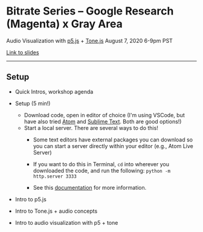 # Bitrate Series – Google Research (Magenta) x Gray Area
Audio Visualization with [p5.js](https://p5js.org/) + [Tone.js](https://tonejs.github.io/)
August 7, 2020 6-9pm PST

[Link to slides](https://docs.google.com/presentation/d/1xpjRurNecQmTOZmDElrU26k5N3-maBcoV3L0A4GFDHg/edit?usp=sharing)

***

## Setup 
- Quick Intros, workshop agenda
- Setup (5 min!) 
  - Download code, open in editor of choice (I'm using VSCode, but have also tried [Atom](https://atom.io/) and [Sublime Text](https://www.sublimetext.com/). Both are good options!)
  - Start a local server. There are several ways to do this! 
    - Some text editors have external packages you can download so you can start a server directly within your editor (e.g., Atom Live Server)
    - If you want to do this in Terminal, `cd` into wherever you downloaded the code, and run the following: ```python -m http.server 3333```

    - See this [documentation](https://github.com/processing/p5.js/wiki/Local-server) for more information.

- Intro to p5.js
- Intro to Tone.js + audio concepts
- Intro to audio visualization with p5 + tone
